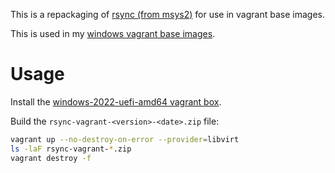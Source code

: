 This is a repackaging of [rsync (from msys2)](https://github.com/Alexpux/MSYS2-packages/blob/master/rsync) for use in vagrant base images.

This is used in my [windows vagrant base images](https://github.com/rgl/windows-vagrant).

# Usage

Install the [windows-2022-uefi-amd64 vagrant box](https://github.com/rgl/windows-vagrant).

Build the `rsync-vagrant-<version>-<date>.zip` file:

```bash
vagrant up --no-destroy-on-error --provider=libvirt
ls -laF rsync-vagrant-*.zip
vagrant destroy -f
```
